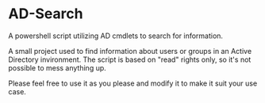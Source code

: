 # AD-Search
 A powershell script utilizing AD cmdlets to search for information.

A small project used to find information about users or groups in an Active Directory invironment. The script is based on "read" rights only, so it's not possible to mess anything up.

Please feel free to use it as you please and modify it to make it suit your use case.